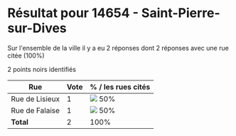 # Résultat pour 14654 - Saint-Pierre-sur-Dives

Sur l'ensemble de la ville il y a eu 2 réponses dont 2 réponses avec une rue citée (100%)

2 points noirs identifiés

| Rue | Vote | % / les rues cités|
|-----|------|-------------------|
| Rue de Lisieux | 1 | <img src="../../img/bar_50.gif" />&nbsp;50%|
| Rue de Falaise | 1 | <img src="../../img/bar_50.gif" />&nbsp;50%|
| **Total** | 2 | 100%|
